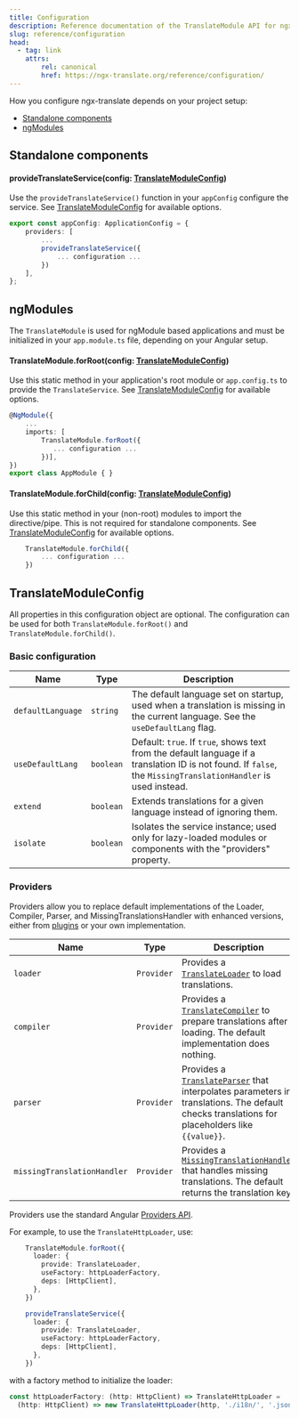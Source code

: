 ```yaml
---
title: Configuration
description: Reference documentation of the TranslateModule API for ngx-translate.
slug: reference/configuration
head:
  - tag: link
    attrs:
        rel: canonical
        href: https://ngx-translate.org/reference/configuration/
---
```


How you configure ngx-translate depends on your project setup:

- [Standalone components](#standalone-components)
- [ngModules](#ngmodules)

## Standalone components 


#### provideTranslateService(config: [TranslateModuleConfig](#translatemoduleconfig))

Use the `provideTranslateService()` function in your `appConfig`
configure the service. See [TranslateModuleConfig](#translatemoduleconfig) for available options.

~~~ts title="app.config.ts"
export const appConfig: ApplicationConfig = {
    providers: [
        ...
        provideTranslateService({
            ... configuration ...
        })
    ],
};
~~~


## ngModules

The `TranslateModule` is used for ngModule based applications and must be initialized in your `app.module.ts`
file, depending on your Angular setup.

#### TranslateModule.forRoot(config: [TranslateModuleConfig](#translatemoduleconfig))

Use this static method in your application's root module or `app.config.ts` to
provide the `TranslateService`. See [TranslateModuleConfig](#translatemoduleconfig) for available options.

~~~ts title="app.module.ts"
@NgModule({ 
    ...
    imports: [
        TranslateModule.forRoot({
           ... configuration ...
        })],
})
export class AppModule { }
~~~

#### TranslateModule.forChild(config: [TranslateModuleConfig](#translatemoduleconfig))

Use this static method in your (non-root) modules to import the directive/pipe.
This is not required for standalone components. See [TranslateModuleConfig](#translatemoduleconfig) for available options.

~~~ts title="sub.module.ts"
    TranslateModule.forChild({
        ... configuration ...
    })
~~~


## TranslateModuleConfig

All properties in this configuration object are optional. The configuration
can be used for both `TranslateModule.forRoot()` and `TranslateModule.forChild()`.

### Basic configuration

| Name               | Type      | Description                                                                                                                                                                      |
|--------------------|-----------|----------------------------------------------------------------------------------------------------------------------------------------------------------------------------------|
| `defaultLanguage`   | `string`  | The default language set on startup, used when a translation is missing in the current language. See the `useDefaultLang` flag.                                                  |
| `useDefaultLang`    | `boolean` | Default: `true`. If `true`, shows text from the default language if a translation ID is not found. If `false`, the `MissingTranslationHandler` is used instead.                  |
| `extend`            | `boolean` | Extends translations for a given language instead of ignoring them.                                                                                                              |
| `isolate`           | `boolean` | Isolates the service instance; used only for lazy-loaded modules or components with the "providers" property.                                                                     |

### Providers

Providers allow you to replace default implementations of the Loader, Compiler,
Parser, and MissingTranslationsHandler with enhanced versions, either from
[plugins](/resources/plugins/) or your own implementation.

| Name                        | Type      | Description                                                                                                                                                                      |
|-----------------------------|-----------|----------------------------------------------------------------------------------------------------------------------------------------------------------------------------------|
| `loader`                    | `Provider`| Provides a [`TranslateLoader`](/reference/translate-loader-api/) to load translations.                                                                                             |
| `compiler`                  | `Provider`| Provides a [`TranslateCompiler`](/reference/translate-compiler-api/) to prepare translations after loading. The default implementation does nothing.                               |
| `parser`                    | `Provider`| Provides a [`TranslateParser`](/reference/translate-parser-api/) that interpolates parameters in translations. The default checks translations for placeholders like `{{value}}`.   |
| `missingTranslationHandler` | `Provider`| Provides a [`MissingTranslationHandler`](/reference/missing-translation-handler-api/) that handles missing translations. The default returns the translation key.                   |

Providers use the standard Angular [Providers API](https://angular.dev/guide/di/dependency-injection-providers).

For example, to use the `TranslateHttpLoader`, use:

~~~ts title="app.component.ts"
    TranslateModule.forRoot({
      loader: {
        provide: TranslateLoader,
        useFactory: httpLoaderFactory,
        deps: [HttpClient],
      },
    })
~~~

~~~ts title="app.config.ts"
    provideTranslateService({
      loader: {
        provide: TranslateLoader,
        useFactory: httpLoaderFactory,
        deps: [HttpClient],
      },
    })
~~~

with a factory method to initialize the loader:

~~~ts
const httpLoaderFactory: (http: HttpClient) => TranslateHttpLoader = 
  (http: HttpClient) => new TranslateHttpLoader(http, './i18n/', '.json');
~~~
